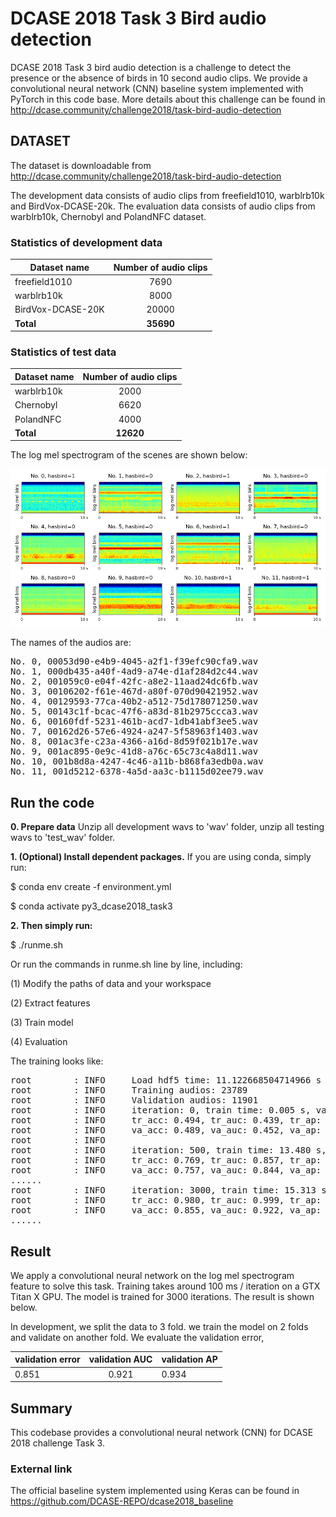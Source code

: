 # DCASE 2018 Task 3 Bird audio detection

DCASE 2018 Task 3 bird audio detection is a challenge to detect the presence or the absence of birds in 10 second audio clips. We provide a convolutional neural network (CNN) baseline system implemented with PyTorch in this code base. More details about this challenge can be found in http://dcase.community/challenge2018/task-bird-audio-detection

## DATASET

The dataset is downloadable from http://dcase.community/challenge2018/task-bird-audio-detection

The development data consists of audio clips from freefield1010, warblrb10k and BirdVox-DCASE-20k. The evaluation data consists of audio clips from warblrb10k, Chernobyl and PolandNFC dataset. 

### Statistics of development data

| Dataset name      | Number of audio clips |
|-------------------|:---------------------:|
| freefield1010     |          7690         |
| warblrb10k        |          8000         |
| BirdVox-DCASE-20K |         20000         |
| **Total**         |         **35690**     |

### Statistics of test data

| Dataset name | Number of audio clips |
|--------------|:---------------------:|
| warblrb10k   |          2000         |
| Chernobyl    |          6620         |
| PolandNFC    |          4000         |
| **Total**    |         **12620**     |


The log mel spectrogram of the scenes are shown below:

![alt text](appendixes/logmel.png)

The names of the audios are:
<pre>
No. 0, 00053d90-e4b9-4045-a2f1-f39efc90cfa9.wav
No. 1, 000db435-a40f-4ad9-a74e-d1af284d2c44.wav
No. 2, 001059c0-e04f-42fc-a8e2-11aad24dc6fb.wav
No. 3, 00106202-f61e-467d-a80f-070d90421952.wav
No. 4, 00129593-77ca-40b2-a512-75d178071250.wav
No. 5, 00143c1f-bcac-47f6-a83d-81b2975ccca3.wav
No. 6, 00160fdf-5231-461b-acd7-1db41abf3ee5.wav
No. 7, 00162d26-57e6-4924-a247-5f58963f1403.wav
No. 8, 001ac3fe-c23a-4366-a16d-8d59f021b17e.wav
No. 9, 001ac895-0e9c-41d8-a76c-65c73c4a8d11.wav
No. 10, 001b8d8a-4247-4c46-a11b-b868fa3edb0a.wav
No. 11, 001d5212-6378-4a5d-aa3c-b1115d02ee79.wav
</pre>

## Run the code

**0. Prepare data**
Unzip all development wavs to 'wav' folder, unzip all testing wavs to 'test_wav' folder.

**1. (Optional) Install dependent packages.** If you are using conda, simply run:

$ conda env create -f environment.yml

$ conda activate py3_dcase2018_task3

**2. Then simply run:**

$ ./runme.sh

Or run the commands in runme.sh line by line, including: 

(1) Modify the paths of data and your workspace

(2) Extract features

(3) Train model

(4) Evaluation

The training looks like:

<pre>
root        : INFO     Load hdf5 time: 11.122668504714966 s
root        : INFO     Training audios: 23789
root        : INFO     Validation audios: 11901
root        : INFO     iteration: 0, train time: 0.005 s, validate time: 4.852 s
root        : INFO     tr_acc: 0.494, tr_auc: 0.439, tr_ap: 0.459
root        : INFO     va_acc: 0.489, va_auc: 0.452, va_ap: 0.472
root        : INFO
root        : INFO     iteration: 500, train time: 13.480 s, validate time: 5.025 s
root        : INFO     tr_acc: 0.769, tr_auc: 0.857, tr_ap: 0.872
root        : INFO     va_acc: 0.757, va_auc: 0.844, va_ap: 0.860
......
root        : INFO     iteration: 3000, train time: 15.313 s, validate time: 5.195 s
root        : INFO     tr_acc: 0.980, tr_auc: 0.999, tr_ap: 0.999
root        : INFO     va_acc: 0.855, va_auc: 0.922, va_ap: 0.936
......
</pre>

## Result

We apply a convolutional neural network on the log mel spectrogram feature to solve this task. Training takes around 100 ms / iteration on a GTX Titan X GPU. The model is trained for 3000 iterations. The result is shown below. 

In development, we split the data to 3 fold. we train the model on 2 folds and validate on another fold. We evaluate the validation error, 
 
  

| validation error | validation AUC | validation AP |
|------------------|:--------------:|---------------|
| 0.851            |      0.921     | 0.934         |


## Summary
This codebase provides a convolutional neural network (CNN) for DCASE 2018 challenge Task 3. 

### External link

The official baseline system implemented using Keras can be found in https://github.com/DCASE-REPO/dcase2018_baseline
